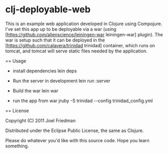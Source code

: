 clj-deployable-web
=============

This is an example web application developed in Clojure using Compojure. I've set this app up to be deployable via a war (using [https://github.com/alienscience/leiningen-war leiningen-war] plugin). The war is setup such that it can be deployed in the [https://github.com/calavera/trinidad trinidad] container, which runs on tomcat, and tomcat will serve static files needed by the application.

== Usage

* install dependencies
  lein deps

* Run the server in development
  lein run :server 

* Build the war
  lein war

* run the app from war
  jruby -S trinidad --config trinidad_config.yml
 

== License

Copyright (C) 2011 Joel Friedman

Distributed under the Eclipse Public License, the same as Clojure.

Please do whatever you'd like with this source code. Hope you learn something.
